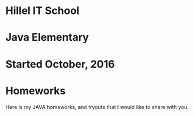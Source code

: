 # Hillel IT School
# Java Elementary
# Started October, 2016
# Homeworks
Here is my JAVA homeworks, and tryouts that I would like to share with you.
